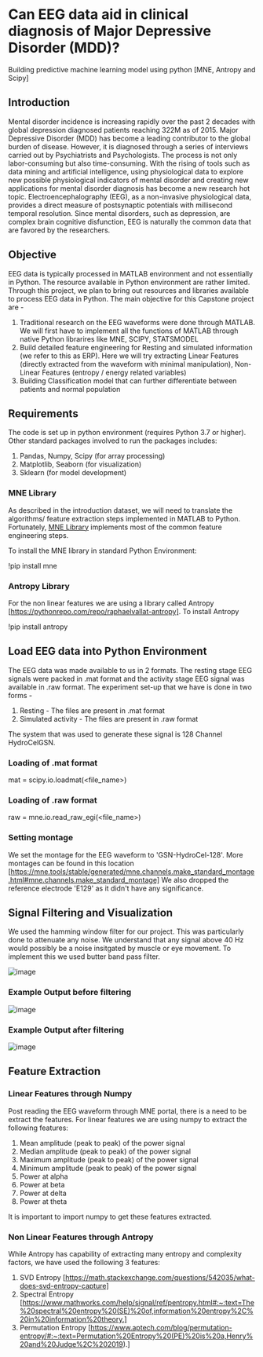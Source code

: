 # Can EEG data aid in clinical diagnosis of Major Depressive Disorder (MDD)?
  Building predictive machine learning model using python [MNE, Antropy and Scipy]

## Introduction

Mental disorder incidence is increasing rapidly over the past 2 decades with global depression diagnosed patients reaching 322M as of 2015. Major Depressive Disorder (MDD) has become a leading contributor to the global burden of disease. However, it is diagnosed through a series of interviews carried out by Psychiatrists and Psychologists. The process is not only labor-consuming but also time-consuming. With the rising of tools such as data mining and artificial intelligence, using physiological data to explore new possible physiological indicators of mental disorder and creating new applications for mental disorder diagnosis has become a new research hot topic. Electroencephalography (EEG), as a non-invasive physiological data, provides a direct measure of postsynaptic potentials with millisecond temporal resolution. Since mental disorders, such as depression, are complex brain cognitive disfunction, EEG is naturally the common data that are favored by the researchers.


## Objective

EEG data is typically processed in MATLAB environment and not essentially in Python. The resource available in Python environment are rather limited. Through this project, we plan to bring out resources and libraries available to process EEG data in Python. The main objective for this Capstone project are -

1. Traditional research on the EEG waveforms were done through MATLAB. We will first have to implement all the functions of MATLAB through native Python librarires like MNE, SCIPY, STATSMODEL
2. Build detailed feature engineering for Resting and simulated information (we refer to this as ERP). Here we will try extracting Linear Features (directly extracted from the waveform with minimal manipulation), Non-Linear Features (entropy / energy related variables)
3. Building Classification model that can further differentiate between patients and normal population

## Requirements

The code is set up in python environment (requires Python 3.7 or higher). Other standard packages involved to run the packages includes:
1. Pandas, Numpy, Scipy (for array processing)
2. Matplotlib, Seaborn (for visualization)
3. Sklearn (for model development)

### MNE Library

As described in the introduction dataset, we will need to translate the algorithms/ feature extraction steps implemented in MATLAB to Python. Fortunately, [MNE Library](https://mne.tools/stable/index.html) implements most of the common feature engineering steps. 

To install the MNE library in standard Python Environment: 

!pip install mne

### Antropy Library

For the non linear features we are using a library called Antropy [https://pythonrepo.com/repo/raphaelvallat-antropy].
To install Antropy

!pip install antropy


## Load EEG data into Python Environment

The EEG data was made available to us in 2 formats. The resting stage EEG signals were packed in .mat format and the activity stage EEG signal was available in .raw format.
The experiment set-up that we have is done in two forms -
1. Resting - The files are present in .mat format
2. Simulated activity - The files are present in .raw format

The system that was used to generate these signal is 128 Channel HydroCelGSN.

### Loading of .mat format

mat = scipy.io.loadmat(<file_name>)

### Loading of .raw format

raw = mne.io.read_raw_egi(<file_name>)

### Setting montage

We set the montage for the EEG waveform to 'GSN-HydroCel-128'. More montages can be found in this location [https://mne.tools/stable/generated/mne.channels.make_standard_montage.html#mne.channels.make_standard_montage]
We also dropped the reference electrode 'E129' as it didn't have any significance.

## Signal Filtering and Visualization

We used the hamming window filter for our project. This was particularly done to attenuate any noise. We understand that any signal above 40 Hz would possibly be a noise insitgated by muscle or eye movement. To implement this we used butter band pass filter.

![image](https://user-images.githubusercontent.com/86871884/146227388-d37dead7-949a-431d-97d4-1c3d9522f8d9.png)

### Example Output before filtering

![image](https://user-images.githubusercontent.com/86871884/146227585-7118b45e-61a8-4e31-81ed-aa6fa2282a25.png)

### Example Output after filtering

![image](https://user-images.githubusercontent.com/86871884/146227723-467622f3-f35d-4694-a955-ffd72add14c3.png)

## Feature Extraction

### Linear Features through Numpy

Post reading the EEG waveform through MNE portal, there is a need to be extract the features. 
For linear features we are using numpy to extract the following features:

1. Mean amplitude (peak to peak) of the power signal
2. Median amplitude (peak to peak) of the power signal
3. Maximum amplitude (peak to peak) of the power signal
4. Minimum amplitude (peak to peak) of the power signal
5. Power at alpha
6. Power at beta
7. Power at delta
8. Power at theta

It is important to import numpy to get these features extracted. 

### Non Linear Features through Antropy

While Antropy has capability of extracting many entropy and complexity factors, we have used the following 3 features:

1. SVD Entropy [https://math.stackexchange.com/questions/542035/what-does-svd-entropy-capture]
2. Spectral Entropy [https://www.mathworks.com/help/signal/ref/pentropy.html#:~:text=The%20spectral%20entropy%20(SE)%20of,information%20entropy%2C%20in%20information%20theory.]
3. Permutation Entropy [https://www.aptech.com/blog/permutation-entropy/#:~:text=Permutation%20Entropy%20(PE)%20is%20a,Henry%20and%20Judge%2C%202019).]






